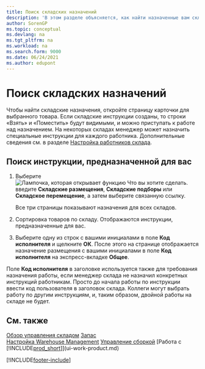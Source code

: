 ```yaml
---
title: Поиск складских назначений
description: 'В этом разделе объясняется, как найти назначенные вам складские назначения на странице «Карточка товара» после создания для вас инструкций.'
author: SorenGP
ms.topic: conceptual
ms.devlang: na
ms.tgt_pltfrm: na
ms.workload: na
ms.search.form: 9000
ms.date: 06/24/2021
ms.author: edupont
---
```

# <a name="find-your-warehouse-assignments"></a><a name="find-your-warehouse-assignments"></a>Поиск складских назначений

Чтобы найти складские назначения, откройте страницу карточки для выбранного товара. Если складские инструкции созданы, то строки «Взять» и «Поместить» будут видимыми, и можно приступать к работе над назначением. На некоторых складах менеджер может назначить специальные инструкции для каждого работника. Дополнительные сведения см. в разделе [Настройка работников склада](warehouse-how-to-set-up-warehouse-employees.md).

## <a name="to-find-an-instruction-assigned-to-you"></a><a name="to-find-an-instruction-assigned-to-you"></a>Поиск инструкции, предназначенной для вас

1. Выберите ![Лампочка, которая открывает функцию Что вы хотите сделать.](media/ui-search/search_small.png "Что вы хотите сделать") введите **Складские размещения**, **Складские подборы** или **Складское перемещение**, а затем выберите связанную ссылку.

    Все три страницы показывают назначения для всех складов.  

2. Сортировка товаров по складу. Отображаются инструкции, предназначенные для вас.  
3. Выберите одну из строк с вашими инициалами в поле **Код исполнителя** и щелкните **ОК**. После этого на странице отображается назначение размещения с вашими инициалами в поле **Код исполнителя** на экспресс-вкладке **Общее**.  

Поле **Код исполнителя** в заголовке используется также для требования назначения работы, если менеджер склада не назначил конкретных инструкций работникам. Просто до начала работы по инструкции ввести код пользователя в заголовок склада. Коллеги могут выбрать работу по другим инструкциям, и, таким образом, двойной работы на складе не будет.  

## <a name="see-also"></a><a name="see-also"></a>См. также

[Обзор управления складом](design-details-warehouse-management.md)
[Запас](inventory-manage-inventory.md)  
[Настройка Warehouse Management](warehouse-setup-warehouse.md) 
[Управление сборкой](assembly-assemble-items.md)
[Работа с [!INCLUDE[prod_short](includes/prod_short.md)]](ui-work-product.md) 


[!INCLUDE[footer-include](includes/footer-banner.md)]
